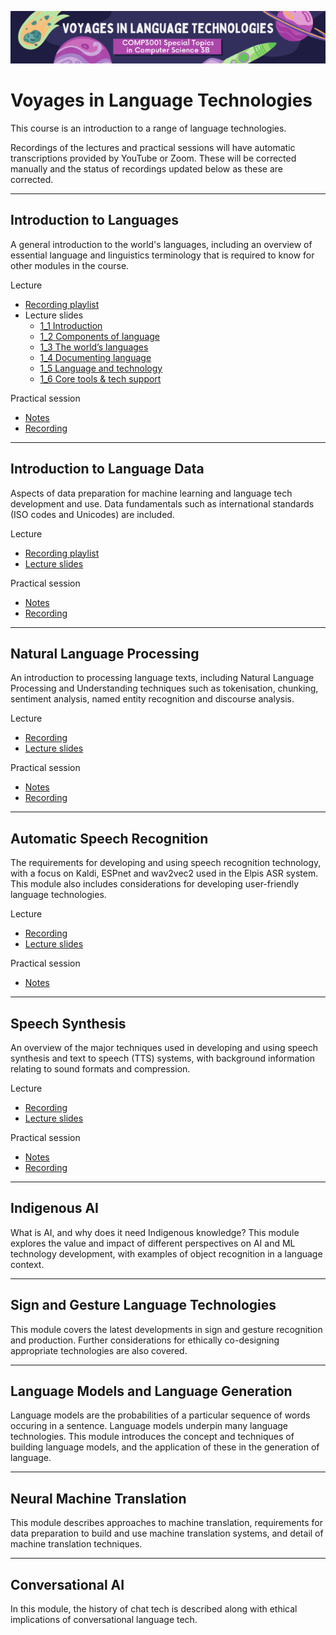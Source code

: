 <p align="center"><img src="img/voyages.png" /></p>

# Voyages in Language Technologies

This course is an introduction to a range of language technologies. 

Recordings of the lectures and practical sessions will have automatic transcriptions provided by YouTube or Zoom. These will be corrected manually and the status of recordings updated below as these are corrected. 

---

## Introduction to Languages

A general introduction to the world's languages, including an overview of essential language and linguistics terminology that is required to know for other modules in the course.

Lecture

* [Recording playlist](https://www.youtube.com/watch?v=P7k1RkxR75U&list=PLPU3m9-GX8la28nWmzacDNQYxieYV_LYe)
* Lecture slides  
    - [1_1 Introduction](https://docs.google.com/presentation/d/1cDefWih35FLzvCPlqZWw0UgYCmOyaVs4nMuuNtouOnE/edit?usp=sharing)
    - [1_2 Components of language](https://docs.google.com/presentation/d/1zcwXQ9CGw9ctnfMRiI3sdnpzuUkb_vJanighP2DtLDA/edit?usp=sharing)
    - [1_3 The world’s languages](https://docs.google.com/presentation/d/1wZF6swqQO6xl9BwBhyoQZmNUgvbqzMsh1HtSAA9NXSc/edit?usp=sharing)
    - [1_4 Documenting language](https://docs.google.com/presentation/d/1utAaBKrZ2hR12j0k2_Jnw6NIeA_EteYLF-EtKPEbxqE/edit?usp=sharing)
    - [1_5 Language and technology](https://docs.google.com/presentation/d/1411Vh-FVvzoNsIBvJBuHA5nI7ZH4hFicYzvQxPmIHDU/edit?usp=sharing)
    - [1_6 Core tools & tech support](https://docs.google.com/presentation/d/1nHRzGbqTrJKk4yL4xrpreQeBnttYTzWNXICB9gvLHv4/edit?usp=sharing)

Practical session
* [Notes](pracs/1-colab.md)
* [Recording](https://uqz.zoom.us/rec/share/k5OQJnhGKvvIGX-gejmCXrWvoflxVjZRpl8FhZulKEs760VpLJqwIWPXwxCvUFVh.cglhgLHtt9cs5Nnt?startTime=1628215383000)


---

## Introduction to Language Data

Aspects of data preparation for machine learning and language tech development and use. Data fundamentals such as international standards (ISO codes and Unicodes) are included.

Lecture

- [Recording playlist](https://www.youtube.com/watch?v=_ErpE13hqKM&list=PLPU3m9-GX8lYbnvafsc1hLQQLiN75qw3i)
- [Lecture slides](https://docs.google.com/presentation/d/1i2HiuyRCEVkH9eNAjLOlC3rBYy1qTCcs0AZiJXo_R18/edit?usp=sharing)

Practical session
* [Notes](pracs/2-data.md)
* [Recording](https://youtu.be/tJKPpaCXF2w)


---

## Natural Language Processing

An introduction to processing language texts, including Natural Language Processing and Understanding techniques such as tokenisation, chunking, sentiment analysis, named entity recognition and discourse analysis.

Lecture

- [Recording](https://youtu.be/H5onuLzhRz4)
- [Lecture slides](https://docs.google.com/presentation/d/1dNwbGMgDfT8BrWlbbIi_0KcfiEed3utxmvSE6rsotIo/edit?usp=sharing)

Practical session
* [Notes](pracs/3-nlp.md)
* [Recording](https://youtu.be/9wyIOXICsuM)


---

## Automatic Speech Recognition

The requirements for developing and using speech recognition technology, with a focus on Kaldi, ESPnet and wav2vec2 used in the Elpis ASR system. This module also includes considerations for developing user-friendly language technologies.

Lecture

- [Recording](https://youtu.be/e4udpR-wSD0)
- [Lecture slides](https://docs.google.com/presentation/d/1ktjVNb9DYg48lF-Pir4OmFhGMPhabSXdwHDFtLIYH7U/edit?usp=sharing)

Practical session
* [Notes](pracs/4-asr.md)


---

## Speech Synthesis

An overview of the major techniques used in developing and using speech synthesis and text to speech (TTS) systems, with background information relating to sound formats and compression.

Lecture

- [Recording](https://youtu.be/Xtz2NkGvIDI)
- [Lecture slides](https://docs.google.com/presentation/d/1XkS219dgWU1Y9GPtAagIE-22DMCQIHESdcEQf7oqSp8/edit?usp=sharing)

Practical session
* [Notes](pracs/5-tts.md)
* [Recording](https://youtu.be/6U3FPlGow5E)


---

## Indigenous AI

What is AI, and why does it need Indigenous knowledge? This module explores the value and impact of different perspectives on AI and ML technology development, with examples of object recognition in a language context.


---

## Sign and Gesture Language Technologies 

This module covers the latest developments in sign and gesture recognition and production. Further considerations for ethically co-designing appropriate technologies are also covered.


---

## Language Models and Language Generation

Language models are the probabilities of a particular sequence of words occuring in a sentence. Language models underpin many language technologies. This module introduces the concept and techniques of building language models, and the application of these in the generation of language.


---

## Neural Machine Translation

This module describes approaches to machine translation, requirements for data preparation to build and use machine translation systems, and detail of machine translation techniques.


---

## Conversational AI

In this module, the history of chat tech is described along with ethical implications of conversational language tech.

